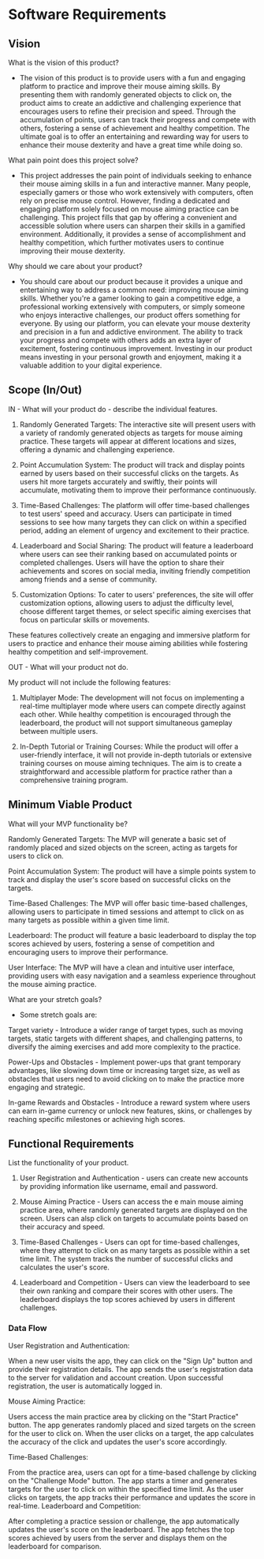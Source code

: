 # Software Requirements

## Vision

What is the vision of this product?

- The vision of this product is to provide users with a fun and engaging platform to practice and improve their mouse aiming skills. By presenting them with randomly generated objects to click on, the product aims to create an addictive and challenging experience that encourages users to refine their precision and speed. Through the accumulation of points, users can track their progress and compete with others, fostering a sense of achievement and healthy competition. The ultimate goal is to offer an entertaining and rewarding way for users to enhance their mouse dexterity and have a great time while doing so.

What pain point does this project solve?

- This project addresses the pain point of individuals seeking to enhance their mouse aiming skills in a fun and interactive manner. Many people, especially gamers or those who work extensively with computers, often rely on precise mouse control. However, finding a dedicated and engaging platform solely focused on mouse aiming practice can be challenging. This project fills that gap by offering a convenient and accessible solution where users can sharpen their skills in a gamified environment. Additionally, it provides a sense of accomplishment and healthy competition, which further motivates users to continue improving their mouse dexterity.

Why should we care about your product?

- You should care about our product because it provides a unique and entertaining way to address a common need: improving mouse aiming skills. Whether you're a gamer looking to gain a competitive edge, a professional working extensively with computers, or simply someone who enjoys interactive challenges, our product offers something for everyone. By using our platform, you can elevate your mouse dexterity and precision in a fun and addictive environment. The ability to track your progress and compete with others adds an extra layer of excitement, fostering continuous improvement. Investing in our product means investing in your personal growth and enjoyment, making it a valuable addition to your digital experience.

## Scope (In/Out)

IN - What will your product do - describe the individual features.

1. Randomly Generated Targets: The interactive site will present users with a variety of randomly generated objects as targets for mouse aiming practice. These targets will appear at different locations and sizes, offering a dynamic and challenging experience.

2. Point Accumulation System: The product will track and display points earned by users based on their successful clicks on the targets. As users hit more targets accurately and swiftly, their points will accumulate, motivating them to improve their performance continuously.

3. Time-Based Challenges: The platform will offer time-based challenges to test users' speed and accuracy. Users can participate in timed sessions to see how many targets they can click on within a specified period, adding an element of urgency and excitement to their practice.

4. Leaderboard and Social Sharing: The product will feature a leaderboard where users can see their ranking based on accumulated points or completed challenges. Users will have the option to share their achievements and scores on social media, inviting friendly competition among friends and a sense of community.

5. Customization Options: To cater to users' preferences, the site will offer customization options, allowing users to adjust the difficulty level, choose different target themes, or select specific aiming exercises that focus on particular skills or movements.

These features collectively create an engaging and immersive platform for users to practice and enhance their mouse aiming abilities while fostering healthy competition and self-improvement.

OUT - What will your product not do.

My product will not include the following features:

1. Multiplayer Mode: The development will not focus on implementing a real-time multiplayer mode where users can compete directly against each other. While healthy competition is encouraged through the leaderboard, the product will not support simultaneous gameplay between multiple users.

2. In-Depth Tutorial or Training Courses: While the product will offer a user-friendly interface, it will not provide in-depth tutorials or extensive training courses on mouse aiming techniques. The aim is to create a straightforward and accessible platform for practice rather than a comprehensive training program.

## Minimum Viable Product

What will your MVP functionality be?

Randomly Generated Targets: The MVP will generate a basic set of randomly placed and sized objects on the screen, acting as targets for users to click on.

Point Accumulation System: The product will have a simple points system to track and display the user's score based on successful clicks on the targets.

Time-Based Challenges: The MVP will offer basic time-based challenges, allowing users to participate in timed sessions and attempt to click on as many targets as possible within a given time limit.

Leaderboard: The product will feature a basic leaderboard to display the top scores achieved by users, fostering a sense of competition and encouraging users to improve their performance.

User Interface: The MVP will have a clean and intuitive user interface, providing users with easy navigation and a seamless experience throughout the mouse aiming practice.

What are your stretch goals?

- Some stretch goals are:

Target variety - Introduce a wider range of target types, such as moving targets, static targets with different shapes, and challenging patterns, to diversify the aiming exercises and add more complexity to the practice.

Power-Ups and Obstacles -  Implement power-ups that grant temporary advantages, like slowing down time or increasing target size, as well as obstacles that users need to avoid clicking on to make the practice more engaging and strategic.

In-game Rewards and Obstacles - Introduce a reward system where users can earn in-game currency or unlock new features, skins, or challenges by reaching specific milestones or achieving high scores.

## Functional Requirements

List the functionality of your product.

1. User Registration and Authentication - users can create new accounts by providing information like username, email and password.

2. Mouse Aiming Practice - Users can access the e main mouse aiming practice area, where randomly generated targets are displayed on the screen. Users can alsp click on targets to accumulate points based on their accuracy and speed.

3. Time-Based Challenges - Users can opt for time-based challenges, where they attempt to click on as many targets as possible within a set time limit.
The system tracks the number of successful clicks and calculates the user's score.

4. Leaderboard and Competition - Users can view the leaderboard to see their own ranking and compare their scores with other users.
The leaderboard displays the top scores achieved by users in different challenges.

### Data Flow

User Registration and Authentication:

When a new user visits the app, they can click on the "Sign Up" button and provide their registration details.
The app sends the user's registration data to the server for validation and account creation.
Upon successful registration, the user is automatically logged in.

Mouse Aiming Practice:

Users access the main practice area by clicking on the "Start Practice" button.
The app generates randomly placed and sized targets on the screen for the user to click on.
When the user clicks on a target, the app calculates the accuracy of the click and updates the user's score accordingly.

Time-Based Challenges:

From the practice area, users can opt for a time-based challenge by clicking on the "Challenge Mode" button.
The app starts a timer and generates targets for the user to click on within the specified time limit.
As the user clicks on targets, the app tracks their performance and updates the score in real-time.
Leaderboard and Competition:

After completing a practice session or challenge, the app automatically updates the user's score on the leaderboard.
The app fetches the top scores achieved by users from the server and displays them on the leaderboard for comparison.
